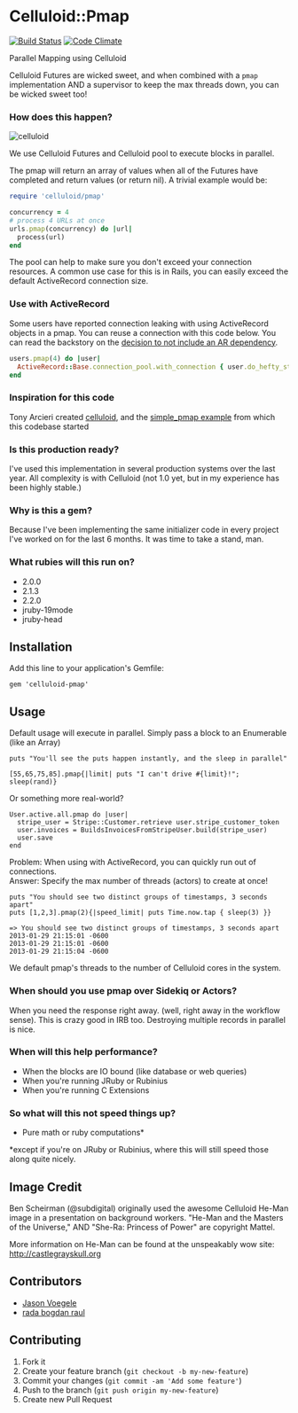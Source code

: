 # Celluloid::Pmap

[![Build Status](https://travis-ci.org/jwo/celluloid-pmap.png?branch=master)](https://travis-ci.org/jwo/celluloid-pmap)
[![Code Climate](https://codeclimate.com/github/jwo/celluloid-pmap.png)](https://codeclimate.com/github/jwo/celluloid-pmap)

Parallel Mapping using Celluloid

Celluloid Futures are wicked sweet, and when combined with a `pmap`
implementation AND a supervisor to keep the max threads down, you can be wicked
sweet too!

### How does this happen?
![celluloid](https://f.cloud.github.com/assets/123075/109654/7584c1fa-6a8c-11e2-9ad6-114818b7fbe4.png)

We use Celluloid Futures and Celluloid pool to execute blocks in parallel. 

The pmap will return an array of values when all of the Futures have completed and return values (or return nil).
A trivial example would be:

```ruby
require 'celluloid/pmap'

concurrency = 4
# process 4 URLs at once
urls.pmap(concurrency) do |url|
  process(url)
end
```


The pool can help to make sure you don't exceed your connection resources. A common use case for this is in Rails, you can easily exceed the default ActiveRecord connection size.

### Use with ActiveRecord

Some users have reported connection leaking with using ActiveRecord objects in a
pmap. You can reuse a connection with this code below. You can read the backstory
on the [decision to not include an AR dependency](https://github.com/jwo/celluloid-pmap/pull/2).

```ruby
users.pmap(4) do |user|
  ActiveRecord::Base.connection_pool.with_connection { user.do_hefty_stuff! }
end
```


### Inspiration for this code

Tony Arcieri created [celluloid](http://celluloid.io/), and the [simple_pmap example](https://github.com/celluloid/celluloid/blob/master/examples/simple_pmap.rb) from which this codebase started

### Is this production ready?

I've used this implementation in several production systems over the last year. All complexity is with Celluloid (not 1.0 yet, but in my experience has been highly stable.)

### Why is this a gem?

Because I've been implementing the same initializer code in every project I've worked on for the last 6 months. It was time to take a stand, man.

### What rubies will this run on?

* 2.0.0
* 2.1.3
* 2.2.0
* jruby-19mode
* jruby-head


## Installation

Add this line to your application's Gemfile:

    gem 'celluloid-pmap'

## Usage

Default usage will execute in parallel. Simply pass a block to an Enumerable
(like an Array)

```
puts "You'll see the puts happen instantly, and the sleep in parallel"

[55,65,75,85].pmap{|limit| puts "I can't drive #{limit}!"; sleep(rand)}
```

Or something more real-world?

```
User.active.all.pmap do |user| 
  stripe_user = Stripe::Customer.retrieve user.stripe_customer_token
  user.invoices = BuildsInvoicesFromStripeUser.build(stripe_user)
  user.save
end
```

Problem: When using with ActiveRecord, you can quickly run out of connections.  
Answer: Specify the max number of threads (actors) to create at once!

```
puts "You should see two distinct groups of timestamps, 3 seconds apart"
puts [1,2,3].pmap(2){|speed_limit| puts Time.now.tap { sleep(3) }}

=> You should see two distinct groups of timestamps, 3 seconds apart
2013-01-29 21:15:01 -0600
2013-01-29 21:15:01 -0600
2013-01-29 21:15:04 -0600
```

We default pmap's threads to the number of Celluloid cores in the system.

### When should you use pmap over Sidekiq or Actors?

When you need the response right away. (well, right away in the workflow sense). This is crazy good in IRB too. Destroying multiple records in parallel is nice.

### When will this help performance?

* When the blocks are IO bound (like database or web queries)
* When you're running JRuby or Rubinius
* When you're running C Extensions

### So what will this not speed things up?

* Pure math or ruby computations*

\*except if you're on JRuby or Rubinius, where this will still speed those along quite nicely.

## Image Credit

Ben Scheirman (@subdigital) originally used the awesome Celluloid He-Man image
in a presentation on background workers. "He-Man and the Masters of the
Universe," AND "She-Ra: Princess of Power" are copyright Mattel.

More information on He-Man can be found at the unspeakably wow site: http://castlegrayskull.org

## Contributors

* [Jason Voegele](https://github.com/jvoegele)
* [rada bogdan raul](https://github.com/bogdanRada)

## Contributing

1. Fork it
2. Create your feature branch (`git checkout -b my-new-feature`)
3. Commit your changes (`git commit -am 'Add some feature'`)
4. Push to the branch (`git push origin my-new-feature`)
5. Create new Pull Request
